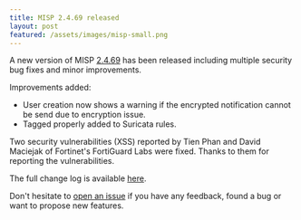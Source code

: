 ```yaml
---
title: MISP 2.4.69 released
layout: post
featured: /assets/images/misp-small.png
---
```


A new version of MISP [2.4.69](https://github.com/MISP/MISP/tree/v2.4.69) has been released including multiple security bug fixes and minor improvements.

Improvements added:

- User creation now shows a warning if the encrypted notification cannot be send due to encryption issue.
- Tagged properly added to Suricata rules.

Two security vulnerabilities (XSS) reported by Tien Phan and David Maciejak of Fortinet's FortiGuard Labs were fixed. Thanks to them for reporting the vulnerabilities.

The full change log is available [here](https://www.misp.software/Changelog.txt).

Don't hesitate to [open an issue](https://github.com/MISP/MISP/issues) if you have any feedback, found a bug or want to propose new features.

